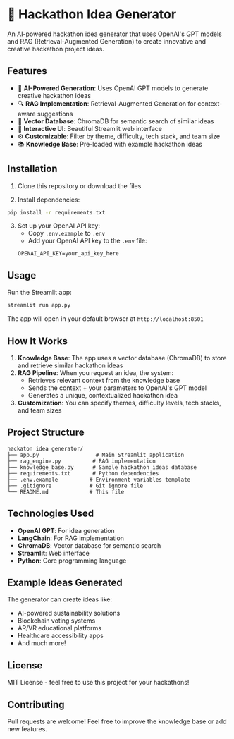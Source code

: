 # 🚀 Hackathon Idea Generator

An AI-powered hackathon idea generator that uses OpenAI's GPT models and RAG (Retrieval-Augmented Generation) to create innovative and creative hackathon project ideas.

## Features

- 🤖 **AI-Powered Generation**: Uses OpenAI GPT models to generate creative hackathon ideas
- 🔍 **RAG Implementation**: Retrieval-Augmented Generation for context-aware suggestions
- 💾 **Vector Database**: ChromaDB for semantic search of similar ideas
- 🎨 **Interactive UI**: Beautiful Streamlit web interface
- ⚙️ **Customizable**: Filter by theme, difficulty, tech stack, and team size
- 📚 **Knowledge Base**: Pre-loaded with example hackathon ideas

## Installation

1. Clone this repository or download the files

2. Install dependencies:
```bash
pip install -r requirements.txt
```

3. Set up your OpenAI API key:
   - Copy `.env.example` to `.env`
   - Add your OpenAI API key to the `.env` file:
   ```
   OPENAI_API_KEY=your_api_key_here
   ```

## Usage

Run the Streamlit app:
```bash
streamlit run app.py
```

The app will open in your default browser at `http://localhost:8501`

## How It Works

1. **Knowledge Base**: The app uses a vector database (ChromaDB) to store and retrieve similar hackathon ideas
2. **RAG Pipeline**: When you request an idea, the system:
   - Retrieves relevant context from the knowledge base
   - Sends the context + your parameters to OpenAI's GPT model
   - Generates a unique, contextualized hackathon idea
3. **Customization**: You can specify themes, difficulty levels, tech stacks, and team sizes

## Project Structure

```
hackaton idea generator/
├── app.py                  # Main Streamlit application
├── rag_engine.py          # RAG implementation
├── knowledge_base.py      # Sample hackathon ideas database
├── requirements.txt       # Python dependencies
├── .env.example          # Environment variables template
├── .gitignore            # Git ignore file
└── README.md             # This file
```

## Technologies Used

- **OpenAI GPT**: For idea generation
- **LangChain**: For RAG implementation
- **ChromaDB**: Vector database for semantic search
- **Streamlit**: Web interface
- **Python**: Core programming language

## Example Ideas Generated

The generator can create ideas like:
- AI-powered sustainability solutions
- Blockchain voting systems
- AR/VR educational platforms
- Healthcare accessibility apps
- And much more!

## License

MIT License - feel free to use this project for your hackathons!

## Contributing

Pull requests are welcome! Feel free to improve the knowledge base or add new features.
